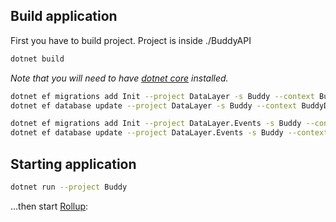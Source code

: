 ## Build application

First you have to build project. Project is inside ./BuddyAPI

```bash
dotnet build
```

*Note that you will need to have [dotnet core](https://docs.microsoft.com/en-us/dotnet/core/install/windows?tabs=net50) installed.*

```bash
dotnet ef migrations add Init --project DataLayer -s Buddy --context BuddyDbContext
dotnet ef database update --project DataLayer -s Buddy --context BuddyDbContext
```

```bash
dotnet ef migrations add Init --project DataLayer.Events -s Buddy --context EventDbContext
dotnet ef database update --project DataLayer.Events -s Buddy --context EventDbContext 
```

## Starting application


```bash
dotnet run --project Buddy
```

...then start [Rollup](https://localhost:5001/swagger/index.html):

